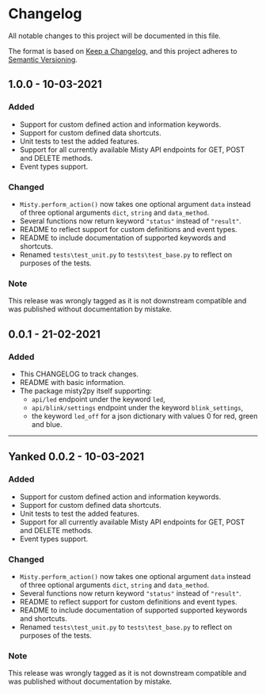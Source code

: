 # Changelog
All notable changes to this project will be documented in this file.

The format is based on [Keep a Changelog](https://keepachangelog.com/en/1.0.0/),
and this project adheres to [Semantic Versioning](https://semver.org/spec/v2.0.0.html).

## 1.0.0 - 10-03-2021
### Added
- Support for custom defined action and information keywords.
- Support for custom defined data shortcuts.
- Unit tests to test the added features.
- Support for all currently available Misty API endpoints for GET, POST and DELETE methods.
- Event types support.
### Changed
- `Misty.perform_action()` now takes one optional argument `data` instead of three optional arguments `dict`, `string` and `data_method`.
- Several functions now return keyword `"status"` instead of `"result"`.
- README to reflect support for custom definitions and event types.
- README to include documentation of supported keywords and shortcuts.
- Renamed `tests\test_unit.py` to `tests\test_base.py` to reflect on purposes of the tests.
### Note
This release was wrongly tagged as it is not downstream compatible and was published without documentation by mistake.

## 0.0.1 - 21-02-2021
### Added
- This CHANGELOG to track changes.
- README with basic information.
- The package misty2py itself supporting:
    - `api/led` endpoint under the keyword `led`,
    - `api/blink/settings` endpoint under the keyword `blink_settings`,
    - the keyword `led_off` for a json dictionary with values 0 for red, green and blue.

---

## Yanked 0.0.2 - 10-03-2021
### Added
- Support for custom defined action and information keywords.
- Support for custom defined data shortcuts.
- Unit tests to test the added features.
- Support for all currently available Misty API endpoints for GET, POST and DELETE methods.
- Event types support.
### Changed
- `Misty.perform_action()` now takes one optional argument `data` instead of three optional arguments `dict`, `string` and `data_method`.
- Several functions now return keyword `"status"` instead of `"result"`.
- README to reflect support for custom definitions and event types.
- README to include documentation of supported supported keywords and shortcuts.
- Renamed `tests\test_unit.py` to `tests\test_base.py` to reflect on purposes of the tests.
### Note
This release was wrongly tagged as it is not downstream compatible and was published without documentation by mistake.